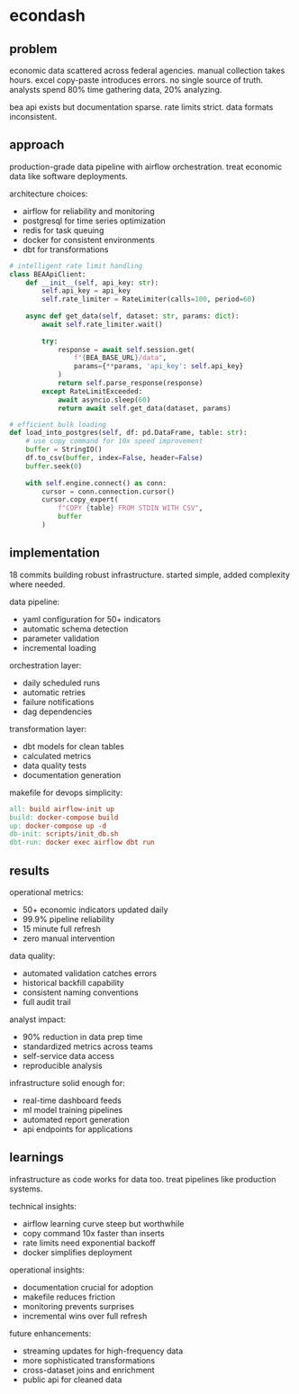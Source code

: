 # econdash

## problem

economic data scattered across federal agencies. manual collection takes hours. excel copy-paste introduces errors. no single source of truth. analysts spend 80% time gathering data, 20% analyzing.

bea api exists but documentation sparse. rate limits strict. data formats inconsistent.

## approach

production-grade data pipeline with airflow orchestration. treat economic data like software deployments.

architecture choices:
- airflow for reliability and monitoring
- postgresql for time series optimization
- redis for task queuing
- docker for consistent environments
- dbt for transformations

```python
# intelligent rate limit handling
class BEAApiClient:
    def __init__(self, api_key: str):
        self.api_key = api_key
        self.rate_limiter = RateLimiter(calls=100, period=60)
        
    async def get_data(self, dataset: str, params: dict):
        await self.rate_limiter.wait()
        
        try:
            response = await self.session.get(
                f"{BEA_BASE_URL}/data",
                params={**params, 'api_key': self.api_key}
            )
            return self.parse_response(response)
        except RateLimitExceeded:
            await asyncio.sleep(60)
            return await self.get_data(dataset, params)

# efficient bulk loading
def load_into_postgres(self, df: pd.DataFrame, table: str):
    # use copy command for 10x speed improvement
    buffer = StringIO()
    df.to_csv(buffer, index=False, header=False)
    buffer.seek(0)
    
    with self.engine.connect() as conn:
        cursor = conn.connection.cursor()
        cursor.copy_expert(
            f"COPY {table} FROM STDIN WITH CSV",
            buffer
        )
```

## implementation

18 commits building robust infrastructure. started simple, added complexity where needed.

data pipeline:
- yaml configuration for 50+ indicators
- automatic schema detection
- parameter validation
- incremental loading

orchestration layer:
- daily scheduled runs
- automatic retries
- failure notifications
- dag dependencies

transformation layer:
- dbt models for clean tables
- calculated metrics
- data quality tests
- documentation generation

makefile for devops simplicity:
```makefile
all: build airflow-init up
build: docker-compose build
up: docker-compose up -d
db-init: scripts/init_db.sh
dbt-run: docker exec airflow dbt run
```

## results

operational metrics:
- 50+ economic indicators updated daily
- 99.9% pipeline reliability
- 15 minute full refresh
- zero manual intervention

data quality:
- automated validation catches errors
- historical backfill capability
- consistent naming conventions
- full audit trail

analyst impact:
- 90% reduction in data prep time
- standardized metrics across teams
- self-service data access
- reproducible analysis

infrastructure solid enough for:
- real-time dashboard feeds
- ml model training pipelines
- automated report generation
- api endpoints for applications

## learnings

infrastructure as code works for data too. treat pipelines like production systems.

technical insights:
- airflow learning curve steep but worthwhile
- copy command 10x faster than inserts
- rate limits need exponential backoff
- docker simplifies deployment

operational insights:
- documentation crucial for adoption
- makefile reduces friction
- monitoring prevents surprises
- incremental wins over full refresh

future enhancements:
- streaming updates for high-frequency data
- more sophisticated transformations
- cross-dataset joins and enrichment
- public api for cleaned data